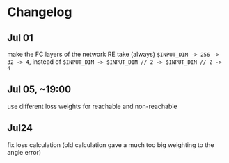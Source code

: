 # Changelog
## Jul 01
make the FC layers of the network RE take (always) `$INPUT_DIM -> 256 -> 32 -> 4`, instead of `$INPUT_DIM -> $INPUT_DIM // 2 -> $INPUT_DIM // 2 -> 4`
## Jul 05, ~19:00
use different loss weights for reachable and non-reachable
## Jul24
fix loss calculation (old calculation gave a much too big weighting to the angle error)
